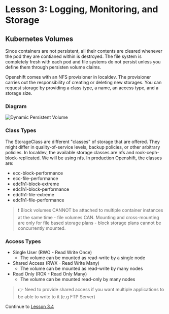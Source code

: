 # Lesson 3: Logging, Monitoring, and Storage

## Kubernetes Volumes

Since containers are not persistent, all their contents are cleared whenever the pod they are contianed within is destroyed. The file system is completely fresh with each pod and file systems do not persist unless you define them through persisten volume claims. 

Openshift comes with an NFS provisioner in localdev. The provisioner carries out the responsibility of creating or deleting new storages. You can request storage by providing a class type, a name, an access type, and a storage size. 

### Diagram

![Dynamic Persistent Volume](https://github.ford.com/Containers/localdev/blob/master/docs/images/PVC_Diagram.png)

### Class Types

The StorageClass are different "classes" of storage that are offered. They might differ in quality-of-service levels, backup policies, or other arbitrary policies. In localdev, the available storage classes are nfs and rook-ceph-block-replicated. We will be using nfs. In production Openshift, the classes are: 

- ecc-block-performance
- ecc-file-performance
- edc1h1-block-extreme
- edc1h1-block-performance
- edc1h1-file-extreme
- edc1h1-file-performance

> :exclamation: Block volumes CANNOT be attached to multiple container instances at the same time - file volumes CAN. Mounting and cross-mounting are only for file based storage plans - block storage plans cannot be concurrently mounted.

### Access Types

- Single User (RWO - Read Write Once)
  - The volume can be mounted as read-write by a single node
- Shared Access (RWX - Read Write Many)
  - The volume can be mounted as read-write by many nodes
- Read Only (ROX - Read Only Many)
  - The volume can be mounted read-only by many nodes

> :point_right: Need to provide shared access if you want multiple applications to be able to write to it (e.g FTP Server)

Continue to [Lesson 3.4](./lesson3.4.md)